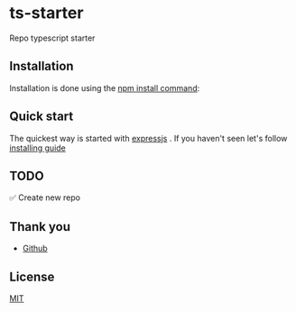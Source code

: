 # ts-starter

Repo typescript starter

## Installation

Installation is done using the [npm install command](https://docs.npmjs.com/getting-started/installing-npm-packages-locally):

## Quick start

The quickest way is started with [expressjs](http://expressjs.com/en/starter/installing.html) . If you haven't seen let's follow [installing guide ](http://expressjs.com/en/starter/installing.html)

## TODO

✅ Create new repo

## Thank you

- [Github](https://github.com/)

## License

[MIT](https://opensource.org/licenses/MIT)

